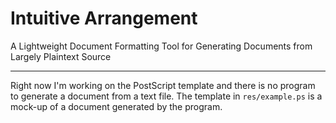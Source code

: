 # Intuitive Arrangement

A Lightweight Document Formatting Tool for Generating Documents from Largely Plaintext Source

---

Right now I'm working on the PostScript template and there is no program to generate a document from a text file.
The template in `res/example.ps` is a mock-up of a document generated by the program.
